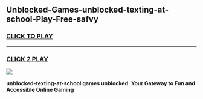 
## Unblocked-Games-unblocked-texting-at-school-Play-Free-safvy
<h3>
<a href="https://premium76.site?title=unblocked-texting-at-school&ref=20M">CLICK TO PLAY</a></h3>
<hr>

<h3>
<a href="https://premium76.site?title=unblocked-texting-at-school&ref=20M">CLICK 2 PLAY</a>
  
</h3>

<a href="https://premium76.site?title=unblocked-texting-at-school&ref=19M"><img src="https://clearcache.store/games.png"></a>


**unblocked-texting-at-school games unblocked: Your Gateway to Fun and Accessible Online Gaming**
